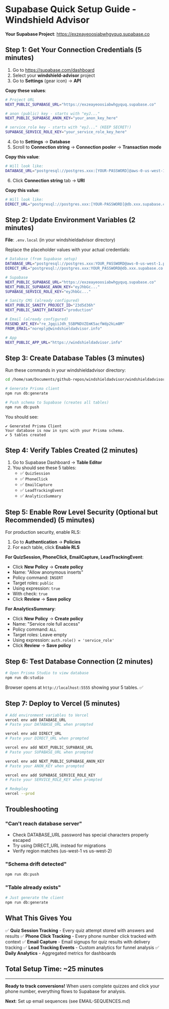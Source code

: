 # Supabase Quick Setup Guide - Windshield Advisor

**Your Supabase Project**: https://exzeayeoosiabwhgyquq.supabase.co

## Step 1: Get Your Connection Credentials (5 minutes)

1. Go to https://supabase.com/dashboard
2. Select your **windshield-advisor** project
3. Go to **Settings** (gear icon) → **API**

**Copy these values**:
```bash
# Project URL
NEXT_PUBLIC_SUPABASE_URL="https://exzeayeoosiabwhgyquq.supabase.co"

# anon (public) key - starts with "eyJ..."
NEXT_PUBLIC_SUPABASE_ANON_KEY="your_anon_key_here"

# service_role key - starts with "eyJ..." (KEEP SECRET!)
SUPABASE_SERVICE_ROLE_KEY="your_service_role_key_here"
```

4. Go to **Settings** → **Database**
5. Scroll to **Connection string** → **Connection pooler** → **Transaction mode**

**Copy this value**:
```bash
# Will look like:
DATABASE_URL="postgresql://postgres.xxx:[YOUR-PASSWORD]@aws-0-us-west-1.pooler.supabase.com:6543/postgres?pgbouncer=true"
```

6. Click **Connection string** tab → **URI**

**Copy this value**:
```bash
# Will look like:
DIRECT_URL="postgresql://postgres.xxx:[YOUR-PASSWORD]@db.xxx.supabase.co:5432/postgres"
```

## Step 2: Update Environment Variables (2 minutes)

**File**: `.env.local` (in your windshieldadvisor directory)

Replace the placeholder values with your actual credentials:

```bash
# Database (from Supabase setup)
DATABASE_URL="postgresql://postgres.xxx:YOUR_PASSWORD@aws-0-us-west-1.pooler.supabase.com:6543/postgres?pgbouncer=true"
DIRECT_URL="postgresql://postgres.xxx:YOUR_PASSWORD@db.xxx.supabase.co:5432/postgres"

# Supabase
NEXT_PUBLIC_SUPABASE_URL="https://exzeayeoosiabwhgyquq.supabase.co"
NEXT_PUBLIC_SUPABASE_ANON_KEY="eyJhbGc..."
SUPABASE_SERVICE_ROLE_KEY="eyJhbGc..."

# Sanity CMS (already configured)
NEXT_PUBLIC_SANITY_PROJECT_ID="23d5d36h"
NEXT_PUBLIC_SANITY_DATASET="production"

# Email (already configured)
RESEND_API_KEY="re_JgqiiJdh_5SBPNDVZEmK5acfWdp2kLm8M"
FROM_EMAIL="noreply@windshieldadvisor.info"

# App
NEXT_PUBLIC_APP_URL="https://windshieldadvisor.info"
```

## Step 3: Create Database Tables (3 minutes)

Run these commands in your windshieldadvisor directory:

```bash
cd /home/sam/Documents/github-repos/windshieldadvisor/windshieldadvisor

# Generate Prisma client
npm run db:generate

# Push schema to Supabase (creates all tables)
npm run db:push
```

You should see:
```
✔ Generated Prisma Client
Your database is now in sync with your Prisma schema.
✔ 5 tables created
```

## Step 4: Verify Tables Created (2 minutes)

1. Go to Supabase Dashboard → **Table Editor**
2. You should see these 5 tables:
   - ✅ `QuizSession`
   - ✅ `PhoneClick`
   - ✅ `EmailCapture`
   - ✅ `LeadTrackingEvent`
   - ✅ `AnalyticsSummary`

## Step 5: Enable Row Level Security (Optional but Recommended) (5 minutes)

For production security, enable RLS:

1. Go to **Authentication** → **Policies**
2. For each table, click **Enable RLS**

**For QuizSession, PhoneClick, EmailCapture, LeadTrackingEvent**:
- Click **New Policy** → **Create policy**
- Name: "Allow anonymous inserts"
- Policy command: `INSERT`
- Target roles: `public`
- Using expression: `true`
- With check: `true`
- Click **Review** → **Save policy**

**For AnalyticsSummary**:
- Click **New Policy** → **Create policy**
- Name: "Service role full access"
- Policy command: `ALL`
- Target roles: Leave empty
- Using expression: `auth.role() = 'service_role'`
- Click **Review** → **Save policy**

## Step 6: Test Database Connection (2 minutes)

```bash
# Open Prisma Studio to view database
npm run db:studio
```

Browser opens at `http://localhost:5555` showing your 5 tables. ✅

## Step 7: Deploy to Vercel (5 minutes)

```bash
# Add environment variables to Vercel
vercel env add DATABASE_URL
# Paste your DATABASE_URL when prompted

vercel env add DIRECT_URL
# Paste your DIRECT_URL when prompted

vercel env add NEXT_PUBLIC_SUPABASE_URL
# Paste your SUPABASE_URL when prompted

vercel env add NEXT_PUBLIC_SUPABASE_ANON_KEY
# Paste your ANON_KEY when prompted

vercel env add SUPABASE_SERVICE_ROLE_KEY
# Paste your SERVICE_ROLE_KEY when prompted

# Redeploy
vercel --prod
```

## Troubleshooting

### "Can't reach database server"
- Check DATABASE_URL password has special characters properly escaped
- Try using DIRECT_URL instead for migrations
- Verify region matches (us-west-1 vs us-west-2)

### "Schema drift detected"
```bash
npm run db:push
```

### "Table already exists"
```bash
# Just generate the client
npm run db:generate
```

## What This Gives You

✅ **Quiz Session Tracking** - Every quiz attempt stored with answers and results
✅ **Phone Click Tracking** - Every phone number click tracked with context
✅ **Email Capture** - Email signups for quiz results with delivery tracking
✅ **Lead Tracking Events** - Custom analytics for funnel analysis
✅ **Daily Analytics** - Aggregated metrics for dashboards

## Total Setup Time: ~25 minutes

---

**Ready to track conversions!** When users complete quizzes and click your phone number, everything flows to Supabase for analysis.

**Next**: Set up email sequences (see EMAIL-SEQUENCES.md)
